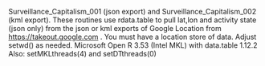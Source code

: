 Surveillance_Capitalism_001 (json export) and Surveillance_Capitalism_002 (kml export). These routines use rdata.table to pull lat,lon and activity state (json only)  from the json or kml exports of Google Location from https://takeout.google.com . You must have a location store of data. Adjust setwd() as needed. Microsoft Open R 3.53 (Intel MKL) with data.table 1.12.2 Also: setMKLthreads(4) and setDTthreads(0) 
